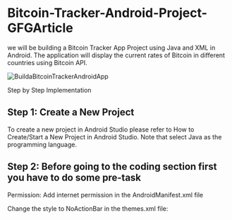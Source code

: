 # Bitcoin-Tracker-Android-Project-GFGArticle
we will be building a Bitcoin Tracker App Project using Java and XML in Android. The application will display the current rates of Bitcoin in different countries using Bitcoin API. 

![BuildaBitcoinTrackerAndroidApp](https://user-images.githubusercontent.com/93249038/219827844-f6ace5f3-70af-4c7e-bacd-188d74c3a020.gif)

 
Step by Step Implementation
## Step 1: Create a New Project

To create a new project in Android Studio please refer to How to Create/Start a New Project in Android Studio. Note that select Java as the programming language.


## Step 2: Before going to the coding section first you have to do some pre-task

Permission: Add internet permission in the AndroidManifest.xml file

<uses-permission android:name=”android.permission.INTERNET”/>

Change the style to NoActionBar in the themes.xml file: 

<style name=”AppTheme” parent=”Theme.AppCompat.NoActionBar”>

Get the API key: You need to create a free account on Coinlayer and get an API key for this project.

Add dependency: 

We need to add this dependency in the app gradle file to make HTTP requests

implementation ‘com.loopj.android:android-async-http:1.4.9’


Add Currency list in string.xml:

We need to add the list of all currencies in the strings.xml. From here we will display it in the activity to the users. Add the below code in the strings.xml file.

<resources>
    <string name="app_name">Am I Rich?</string>
    <string name="label_default_text">304.74</string>
    <string name="label_error_text">Error</string>
    <string name="base">Base Currency</string>
    <string name="imageview_desc">Bitcoin Logo</string>
  
    <string-array name="currency_array">
        <item>AUD</item>
        <item>BRL</item>
        <item>CAD</item>
        <item>CNY</item>
        <item>EUR</item>
        <item>GBP</item>
        <item>HKD</item>
        <item>JPY</item>
        <item>PLN</item>
        <item>RUB</item>
        <item>SEK</item>
        <item>USD</item>
        <item>ZAR</item>
    </string-array>
      
</resources>


# Step 3: Working with the activity_main.xml file

The XML codes are used to build the structure of the activity as well as its styling part. It contains an ImageView at the very top of the activity to display the logo of the app. Then it contains a TextView to display the bitcoin rate in the center of the activity. At last, we have a Spinner at the bottom of the activity to display the list of currencies from which the user can choose. This is a single activity application. Below is the code for the activity_main.xml file.

<?xml version="1.0" encoding="utf-8"?>
<RelativeLayout 
    xmlns:android="http://schemas.android.com/apk/res/android"
    xmlns:tools="http://schemas.android.com/tools"
    android:layout_width="match_parent"
    android:layout_height="match_parent"
    android:background="@color/bkgndColour"
    android:paddingLeft="@dimen/activity_horizontal_margin"
    android:paddingTop="@dimen/activity_vertical_margin"
    android:paddingRight="@dimen/activity_horizontal_margin"
    android:paddingBottom="@dimen/activity_vertical_margin"
    tools:context="com.example.bitcointracker.MainActivity">
  
    <TextView
        android:id="@+id/priceLabel"
        android:layout_width="wrap_content"
        android:layout_height="wrap_content"
        android:layout_centerHorizontal="true"
        android:layout_centerVertical="true"
        android:text="@string/label_default_text"
        android:textColor="@color/fontColour"
        android:textSize="45sp"
        android:textStyle="bold" />
  
    <ImageView
        android:id="@+id/logoImage"
        android:layout_width="wrap_content"
        android:layout_height="wrap_content"
        android:layout_alignParentTop="true"
        android:layout_centerHorizontal="true"
        android:contentDescription="@string/imageview_desc"
        android:src="@drawable/bitcoin_image" />
  
    <LinearLayout
        android:layout_width="match_parent"
        android:layout_height="match_parent"
        android:layout_below="@+id/priceLabel"
        android:gravity="center_vertical|center_horizontal"
        android:orientation="horizontal">
  
        <TextView
            android:id="@+id/textView"
            android:layout_width="wrap_content"
            android:layout_height="wrap_content"
            android:layout_gravity="center_vertical"
            android:layout_marginLeft="10dp"
            android:layout_marginRight="10dp"
            android:text="@string/base"
            android:textAppearance="?android:attr/textAppearanceLarge"
            android:textSize="30sp"
            android:textStyle="bold" />
  
        <Spinner
            android:id="@+id/currency_spinner"
            android:layout_width="wrap_content"
            android:layout_height="wrap_content"
            android:dropDownSelector="@color/fontColour"
            android:gravity="center_horizontal"
            android:spinnerMode="dropdown" />
          
    </LinearLayout>
  
</RelativeLayout>

# Step 4: Create new layout resource files

For the spinner to display the list we also need to create a spinner item’s XML layout as well as its item’s layout for the adapter. Add the below codes in app> res > layout > spinner_dropdown_item.xml.

<?xml version="1.0" encoding="utf-8"?>
<CheckedTextView 
    xmlns:android="http://schemas.android.com/apk/res/android"
    android:id="@android:id/text1"
    style="?android:attr/spinnerDropDownItemStyle"
    android:layout_width="match_parent"
    android:layout_height="?android:attr/listPreferredItemHeight"
    android:background="@drawable/color_selector"
    android:ellipsize="marquee"
    android:paddingLeft="10dp"
    android:paddingRight="10dp"
    android:singleLine="true"
    android:text="@string/label_error_text"
    android:textColor="@color/black"
    android:textSize="30sp" />
spinner_item.xml file:

<?xml version="1.0" encoding="utf-8"?>
<TextView 
    xmlns:android="http://schemas.android.com/apk/res/android"
    android:layout_width="match_parent"
    android:layout_height="wrap_content"
    android:gravity="start"
    android:padding="10dip"
    android:text="@string/label_error_text"
    android:textColor="@color/black"
    android:textSize="30sp"
    android:textStyle="bold" />

# Step 5: Working with the MainActivity.java file

In the java file, we will create a function that will make HTTP requests from the URL. The URL will be consisting of the API key the base URL and the target currency code. First, we will create an adapter for the list of all the currencies and set it to the Spinner view in the main activity. Then we will call the function onItemSelectedListener and get the selected currency code. We will add this code to the URL along with its other parts. Then we will call the function that makes HTTP requests to get a JSON. We will parse the JSON object to get the required rate of the bitcoin of the selected currency. Below is the code for the MainActivity.java file. Comments are added inside the code to understand the code in more detail.

import android.os.Bundle;
import android.util.Log;
import android.view.View;
import android.widget.AdapterView;
import android.widget.AdapterView.OnItemSelectedListener;
import android.widget.ArrayAdapter;
import android.widget.Spinner;
import android.widget.TextView;
  
import androidx.appcompat.app.AppCompatActivity;
  
import com.loopj.android.http.AsyncHttpClient;
import com.loopj.android.http.JsonHttpResponseHandler;
  
import org.json.JSONException;
import org.json.JSONObject;
  
import java.io.IOException;
  
import cz.msebera.android.httpclient.Header;
  
public class MainActivity extends AppCompatActivity {
  
    // Constants:
    // TODO: Create the base URL
    private final String BASE_URL = "http://api.coinlayer.com/live?access_key=";
  
    // Member Variables:
    TextView mPriceTextView;
  
    @Override
    protected void onCreate(Bundle savedInstanceState) {
        super.onCreate(savedInstanceState);
        setContentView(R.layout.activity_main);
  
        mPriceTextView = (TextView) findViewById(R.id.priceLabel);
        Spinner spinner = (Spinner) findViewById(R.id.currency_spinner);
  
        // Create an ArrayAdapter using the String array and a spinner layout
        final ArrayAdapter<CharSequence> adapter = ArrayAdapter.createFromResource(this,
                R.array.currency_array, R.layout.spinner_item);
  
        // Specify the layout to use when the list of choices appears
        adapter.setDropDownViewResource(R.layout.spinner_dropdown_item);
  
        // Apply the adapter to the spinner
        spinner.setAdapter(adapter);
  
        // TODO: Set an OnItemSelected listener on the spinner
        spinner.setOnItemSelectedListener(new OnItemSelectedListener() {
            @Override
            public void onItemSelected(AdapterView<?> adapterView, View view, int i, long l) {
                String publicKey = "cd9ebbd0c5c20340b9d638e409f41fb1";
                String finalUrl = BASE_URL + publicKey + "&TARGET=" + adapterView.getItemAtPosition(i) + "&symbols=BTC";
                Log.d("Clima", "Request fail! Status code: " + finalUrl);
                try {
                    letsDoSomeNetworking(finalUrl);
                } catch (IOException e) {
                    e.printStackTrace();
                } catch (JSONException e) {
                    e.printStackTrace();
                }
            }
  
            @Override
            public void onNothingSelected(AdapterView<?> adapterView) {
            }
        });
    }
  
    // TODO: complete the letsDoSomeNetworking() method
    private void letsDoSomeNetworking(String url) throws IOException, JSONException {
        AsyncHttpClient client = new AsyncHttpClient();
        client.get(url, new JsonHttpResponseHandler() {
  
            @Override
            public void onSuccess(int statusCode, Header[] headers, JSONObject response) {
                // called when response HTTP status is "200 OK"
                Log.d("Clima", "JSON: " + response.toString());
                try {
                    JSONObject price = response.getJSONObject("rates");
                    String object = price.getString("BTC");
                    mPriceTextView.setText(object);
                } catch (JSONException E) {
                    E.printStackTrace();
                }
            }
  
            @Override
            public void onFailure(int statusCode, Header[] headers, Throwable e, JSONObject response) {
                // called when response HTTP status is "4XX" (eg. 401, 403, 404)
                Log.d("Clima", "Request fail! Status code: " + statusCode);
                Log.d("Clima", "Fail response: " + response);
                Log.e("ERROR", e.toString());
            }
        });
    }
}
Came across this Article on Geeks for geeks and  I really enjoyed implementing it !!
